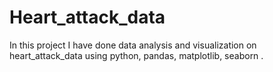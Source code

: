 # Heart_attack_data
In this project I have done data analysis  and visualization on heart_attack_data using python, pandas, matplotlib, seaborn .
